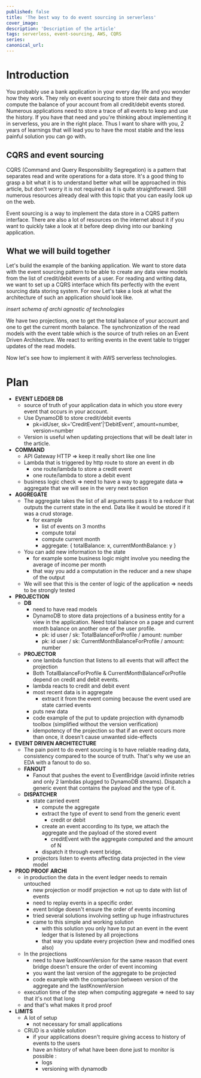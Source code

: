 ```yaml
---
published: false
title: 'The best way to do event sourcing in serverless'
cover_image:
description: 'Description of the article'
tags: serverless, event-sourcing, AWS, CQRS
series:
canonical_url:
---
```


# Introduction

You probably use a bank application in your every day life and you wonder how they work. They rely on event sourcing to store their data and they compute the balance of your account from all credit/debit events stored. Numerous applications need to store a trace of all events to keep and use the history. If you have that need and you're thinking about implementing it in serverless, you are in the right place. Thus I want to share with you, 2 years of learnings that will lead you to have the most stable and the less painful solution you can go with.

## CQRS and event sourcing

CQRS (Command and Query Responsibility Segregation) is a pattern that separates read and write operations for a data store. It's a good thing to grasp a bit what it is to understand better what will be approached in this article, but don't worry it is not required as it is quite straightforward. Still numerous resources already deal with this topic that you can easily look up on the web.

Event sourcing is a way to implement the data store in a CQRS pattern interface. There are also a lot of resources on the internet about it if you want to quickly take a look at it before deep diving into our banking application.

## What we will build together

Let's build the example of the banking application. We want to store data with the event sourcing pattern to be able to create any data view models from the list of credit/debit events of a user. For reading and writing data, we want to set up a CQRS interface which fits perfectly with the event sourcing data storing system. For now Let's take a look at what the architecture of such an application should look like.

_insert schema of archi agnostic of technologies_

We have two projections, one to get the total balance of your account and one to get the current month balance. The synchronization of the read models with the event table which is the source of truth relies on an Event Driven Architecture. We react to writing events in the event table to trigger updates of the read models.

Now let's see how to implement it with AWS serverless technologies.

# Plan

- **EVENT LEDGER DB**
  - source of truth of your application data in which you store every event that occurs in your account.
  - Use DynamoDB to store credit/debit events
    - pk=idUser, sk='CreditEvent'|'DebitEvent', amount=number, version=number
  - Version is useful when updating projections that will be dealt later in the article.
- **COMMAND**
  - API Gateway HTTP => keep it really short like one line
  - Lambda that is triggered by http route to store an event in db
    - one route/lambda to store a credit event
    - one route/lambda to store a debit event
  - business logic check => need to have a way to aggregate data => aggregate that we will see in the very next section
- **AGGREGATE**
  - The aggregate takes the list of all arguments pass it to a reducer that outputs the current state in the end. Data like it would be stored if it was a crud storage.
    - for example
      - list of events on 3 months
      - compute total
      - compute current month
      - aggregate: { totalBalance: x, currentMonthBalance: y }
  - You can add new information to the state
    - for example some business logic might involve you needing the average of income per month
    - that way you add a computation in the reducer and a new shape of the output
  - We will see that this is the center of logic of the application => needs to be strongly tested
- **PROJECTION**
  - **DB**
    - need to have read models
    - DynamoDB to store data projections of a business entity for a view in the application. Need total balance on a page and current month balance on another one of the user profile.
      - pk: id user / sk: TotalBalanceForProfile / amount: number
      - pk: id user / sk: CurrentMonthBalanceForProfile / amount: number
  - **PROJECTOR**
    - one lambda function that listens to all events that will affect the projection
    - Both TotalBalanceForProfile & CurrentMonthBalanceForProfile depend on credit and debit events.
    - lambda reacts to credit and debit event
    - most recent data is in aggregate
      - extract it from the event coming because the event used are state carried events
    - puts new data
    - code example of the put to update projection with dynamodb toolbox (simplified without the version verification)
    - idempotency of the projection so that if an event occurs more than once, it doesn't cause unwanted side-effects
- **EVENT DRIVEN ARCHITECTURE**
  - The pain point to do event sourcing is to have reliable reading data, consistency compared to the source of truth. That's why we use an EDA with a fanout to do so.
  - **FANOUT**
    - Fanout that pushes the event to EventBridge (avoid infinite retries and only 2 lambdas plugged to DynamoDB streams). Dispatch a generic event that contains the payload and the type of it.
  - **DISPATCHER**
    - state carried event
      - compute the aggregate
      - extract the type of event to send from the generic event
        - credit or debit
      - create an event according to its type, we attach the aggregate and the payload of the stored event
        - creditEvent with the aggregate computed and the amount of N
      - dispatch it through event bridge.
    - projectors listen to events affecting data projected in the view model
- **PROD PROOF ARCHI**
  - in production the data in the event ledger needs to remain untouched
    - new projection or modif projection => not up to date with list of events
    - need to replay events in a specific order.
    - event bridge doesn't ensure the order of events incoming
    - tried several solutions involving setting up huge infrastructures
    - came to this simple and working solution
      - with this solution you only have to put an event in the event ledger that is listened by all projections
      - that way you update every projection (new and modified ones also)
  - In the projections
    - need to have lastKnownVersion for the same reason that event bridge doesn't ensure the order of event incoming
    - you want the last version of the aggregate to be projected
    - code example with the comparison between version of the aggregate and the lastKnownVersion
  - execution time of the step when computing aggregate => need to say that it's not that long
  - and that's what makes it prod proof
- **LIMITS**
  - A lot of setup
    - not necessary for small applications
  - CRUD is a viable solution
    - if your applications doesn't require giving access to history of events to the users
    - have an history of what have been done just to monitor is possible :
      - logs
      - versioning with dynamodb
